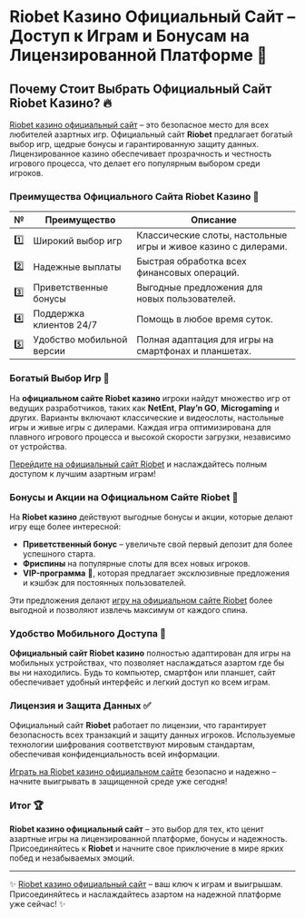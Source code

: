 # Riobet Казино Официальный Сайт – Доступ к Играм и Бонусам на Лицензированной Платформе 🎰

## Почему Стоит Выбрать Официальный Сайт Riobet Казино? 🔥

[Riobet казино официальный сайт](https://brandplay.link/7xBLTPyj) – это безопасное место для всех любителей азартных игр. Официальный сайт **Riobet** предлагает богатый выбор игр, щедрые бонусы и гарантированную защиту данных. Лицензированное казино обеспечивает прозрачность и честность игрового процесса, что делает его популярным выбором среди игроков.

### Преимущества Официального Сайта Riobet Казино 🎯

| № | Преимущество | Описание |
|---|--------------|----------|
| 1️⃣ | Широкий выбор игр | Классические слоты, настольные игры и живое казино с дилерами. |
| 2️⃣ | Надежные выплаты | Быстрая обработка всех финансовых операций. |
| 3️⃣ | Приветственные бонусы | Выгодные предложения для новых пользователей. |
| 4️⃣ | Поддержка клиентов 24/7 | Помощь в любое время суток. |
| 5️⃣ | Удобство мобильной версии | Полная адаптация для игры на смартфонах и планшетах. |

### Богатый Выбор Игр 🎲

На **официальном сайте Riobet казино** игроки найдут множество игр от ведущих разработчиков, таких как **NetEnt**, **Play’n GO**, **Microgaming** и других. Варианты включают классические и видеослоты, настольные игры и живые игры с дилерами. Каждая игра оптимизирована для плавного игрового процесса и высокой скорости загрузки, независимо от устройства.

[Перейдите на официальный сайт Riobet](https://brandplay.link/7xBLTPyj) и наслаждайтесь полным доступом к лучшим азартным играм!

### Бонусы и Акции на Официальном Сайте Riobet 🎁

На **Riobet казино** действуют выгодные бонусы и акции, которые делают игру еще более интересной:

- **Приветственный бонус** – увеличьте свой первый депозит для более успешного старта.
- **Фриспины** на популярные слоты для всех новых игроков.
- **VIP-программа** 💎, которая предлагает эксклюзивные предложения и кэшбэк для постоянных пользователей.

Эти предложения делают [игру на официальном сайте Riobet](https://brandplay.link/7xBLTPyj) более выгодной и позволяют извлечь максимум от каждого спина.

### Удобство Мобильного Доступа 📱

**Официальный сайт Riobet казино** полностью адаптирован для игры на мобильных устройствах, что позволяет наслаждаться азартом где бы вы ни находились. Будь то компьютер, смартфон или планшет, сайт обеспечивает удобный интерфейс и легкий доступ ко всем играм.

### Лицензия и Защита Данных ✅

Официальный сайт **Riobet** работает по лицензии, что гарантирует безопасность всех транзакций и защиту данных игроков. Используемые технологии шифрования соответствуют мировым стандартам, обеспечивая конфиденциальность всей информации.

[Играть на Riobet казино официальном сайте](https://brandplay.link/7xBLTPyj) безопасно и надежно – начните выигрывать в защищенной среде уже сегодня!

### Итог 🏆

**Riobet казино официальный сайт** – это выбор для тех, кто ценит азартные игры на лицензированной платформе, бонусы и надежность. Присоединяйтесь к **Riobet** и начните свое приключение в мире ярких побед и незабываемых эмоций.

---

✨ [Riobet казино официальный сайт](https://brandplay.link/7xBLTPyj) – ваш ключ к играм и выигрышам. Присоединяйтесь и наслаждайтесь азартом на надежной платформе уже сейчас! ✨
